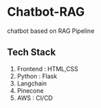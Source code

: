 # Chatbot-RAG
chatbot based on RAG Pipeline


## Tech Stack

1) Frontend : HTML,CSS
2) Python : Flask
3) Langchain
4) Pinecone
5) AWS : CI/CD